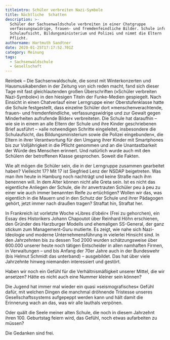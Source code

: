 ```yaml
---
titleintro: Schüler verbreiten Nazi-Symbole
title: Nächtliche  Schatten
description: >-
  Schüler der Sachsenwaldschule verbreiten in einer Chatgruppe
  verfassungswidrige, frauen- und fremdenfeindliche Bilder. Schule informiert
  Schulaufsicht, Bildungsministerium und Polizei und nimmt die Eltern  in die
  Pflicht.
authorname: Hartmuth Sandtner
date: 2020-01-25T17:17:52.701Z
category: Meinung
tags:
  - Sachsenwaldschule
  - Gesellschaft
---
```

Reinbek – Die Sachsenwaldschule, die sonst mit Winterkonzerten und Hausmusikabenden in der Zeitung von sich reden macht, fand sich dieser Tage mit fast gleichlautenden großen Überschriften (»Schüler verbreiten Nazi-Symbole«) in den hiesigen Titeln der Funke-Medien gespiegelt. Nach Einsicht in einen Chatverlauf einer Lerngruppe einer Oberstufenklasse hatte die Schule festgestellt, dass einzelne Schüler dort »menschenverachtende, frauen- und fremdenfeindliche, verfassungswidrige und zur Gewalt gegen Minderheiten aufrufende Bilder« verbreiteten. Die Schule hat daraufhin – wie sie in einem an alle Eltern der Schule und ihre Kinder geschriebenen Brief ausführt – »alle notwendigen Schritte eingeleitet, insbesondere die Schulaufsicht, das Bildungsministerium sowie die Polizei eingebunden«, die Eltern in ihrer Verantwortung für den Umgang ihrer Kinder mit  Smartphones bis zur Volljährigkeit in die Pflicht genommen und an die Unantastbarkeit der Würde des Menschen erinnert. Und natürlich wurde auch mit den Schülern der betroffenen Klasse gesprochen. Soweit die Fakten.

Wie alt mögen die Schüler sein, die in der Lerngruppe zusammen gearbeitet haben? Vielleicht 17? Mit 17 ist Siegfried Lenz der NSDAP beigetreten. Was man ihm heute in Hamburg noch nachträgt und keine Straße nach ihm benennen will. In dem Alter können nicht alle Greta sein. Ist es nicht das eigentliche Anliegen der Schule, die ihr anvertrauten Schüler peu à peu zu einer wie auch immer benannten Reife zu ertüchtigen? Wollen wir das, was eigentlich in die Mauern und in den Schutz der Schule und ihrer Pädagogen gehört, jetzt immer nach draußen tragen? Straftat hin, Straftat her.

In Frankreich ist vorletzte Woche »Libres d’obéir« (Frei zu gehorchen), ein Essay des Historikers Johann Chapoutot über Reinhard Höhn erschienen, den Gründer des Harzburger Modells und ehemaligen SS-General, der ganz stickum zum Management-Guru mutierte. Es zeigt, wie nahe sich Nazi-Ideologie und moderne Unternehmens­führung in vielerlei Hinsicht sind. In den Jahrzehnten bis zu dessen Tod 2000 wurden schätzungsweise über 600.000 unserer heute noch tätigen Entscheider in allen namhaften Firmen, in Verwaltungen – und bis Anfang der 70er Jahre auch in der Bundeswehr (bis Helmut Schmidt das unterband) – ausgebildet. Das hat über viele Jahrzehnte hinweg niemanden interessiert und gestört. 

Haben wir noch ein Gefühl für die Verhältnismäßigkeit unserer Mittel, die wir ansetzen? Hätte es nicht auch eine Nummer kleiner sein können?

Die Jugend hat immer mal wieder ein quasi »seismografisches« Gefühl dafür, mit welchen Dingen die manchmal dröhnende Tristesse unseres Gesellschaftssystems aufgepeppt werden kann und hält damit die Erinnerung wach an das, was wir alle lauthals verpönen.

Oder quält die Seele meiner alten Schule, die noch in diesem Jahrzehnt ihren 100. Geburtstag feiern wird, das Gefühl, noch etwas aufarbeiten zu müssen? 

Die Gedanken sind frei.                           
